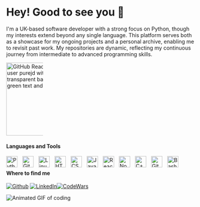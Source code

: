 # Hey! Good to see you 🌲



I'm a UK-based software developer with a strong focus on Python, though my interests extend beyond any single language. This platform serves both as a showcase for my ongoing projects and a personal archive, enabling me to revisit past work. My repositories are dynamic, reflecting my continuous journey from intermediate to advanced programming skills.

<div style="display: flex; justify-content: space-between; align-items: center; width: 100%;">
  <picture>
    <source
      srcset="https://github-readme-stats.vercel.app/api?username=purejd&show_icons=true&theme=dark&bg_color=00000000&icon_color=00FF00&text_color=00FF00"
      media="(prefers-color-scheme: dark)"
    />
    <source
      srcset="https://github-readme-stats.vercel.app/api?username=purejd&show_icons=true&bg_color=00000000&icon_color=00FF00&text_color=00FF00"
      media="(prefers-color-scheme: light), (prefers-color-scheme: no-preference)"
    />
    <img src="https://github-readme-stats.vercel.app/api?username=purejd&show_icons=true&bg_color=00000000&icon_color=00FF00&text_color=00FF00" alt="GitHub Readme Stats for user purejd with icons, transparent background and green text and icons" style="max-width: 50%; flex-grow: 1; height: 195px;">
  </picture>
</div>




####  Languages and Tools

<img align="left" alt="Python" width="30px" style="padding-right:10px;" src="https://cdn.jsdelivr.net/gh/devicons/devicon/icons/python/python-plain.svg" />
<img align="left" alt="Git" width="30px" style="padding-right:10px;" src="https://cdn.jsdelivr.net/gh/devicons/devicon/icons/git/git-original.svg" />
<img align="left" alt="Linux" width="30px" style="padding-right:10px;" src="https://cdn.jsdelivr.net/gh/devicons/devicon/icons/linux/linux-original.svg" />
<img align="left" alt="HTML" width="30px" style="padding-right:10px;" src="https://cdn.jsdelivr.net/gh/devicons/devicon/icons/html5/html5-plain.svg" />
<img align="left" alt="CSS" width="30px" style="padding-right:10px;" src="https://cdn.jsdelivr.net/gh/devicons/devicon/icons/css3/css3-plain.svg" />
<img align="left" alt="JavaScript" width="30px" style="padding-right:10px;" src="https://cdn.jsdelivr.net/gh/devicons/devicon/icons/javascript/javascript-plain.svg" />
<img align="left" alt="React" width="30px" style="padding-right:10px;" src="https://cdn.jsdelivr.net/gh/devicons/devicon/icons/react/react-original.svg" />
<img align="left" alt="NodeJS" width="30px" style="padding-right:10px;" src="https://cdn.jsdelivr.net/gh/devicons/devicon/icons/nodejs/nodejs-original.svg" />
<img align="left" alt="C++" width="30px" style="padding-right:10px;" src="https://cdn.jsdelivr.net/gh/devicons/devicon/icons/cplusplus/cplusplus-line.svg" />
<img align="left" alt="GitHub" width="30px" style="padding-right:10px;" src="https://cdn.jsdelivr.net/gh/devicons/devicon/icons/github/github-original.svg" />
<img align="left" alt="Bash" width="30px" style="padding-right:10px;" src="https://cdn.jsdelivr.net/gh/devicons/devicon/icons/bash/bash-original.svg" />
<br />

#### Where to find me
<p><a href="https://github.com/PureJD" target="_blank"><img alt="Github" src="https://img.shields.io/badge/GitHub-%2312100E.svg?&style=for-the-badge&logo=Github&logoColor=white" /></a> <a href="https://www.linkedin.com/in/jonathan-davidson-9b0838293" target="_blank"><img alt="LinkedIn" src="https://img.shields.io/badge/linkedin-%230077B5.svg?&style=for-the-badge&logo=linkedin&logoColor=white" /></a><a href="https://www.codewars.com/users/PureJD/" target="_blank"><img alt="CodeWars" src="https://www.codewars.com/users/PureJD/badges/micro" /></a> 

<div style="display: flex; justify-content: space-between; align-items: center; width: 100%;">
  <img src="https://media.tenor.com/iRB7vrvhPR4AAAAj/data-code.gif" alt="Animated GIF of coding" style="max-width: 50%; flex-grow: 1;">
 


